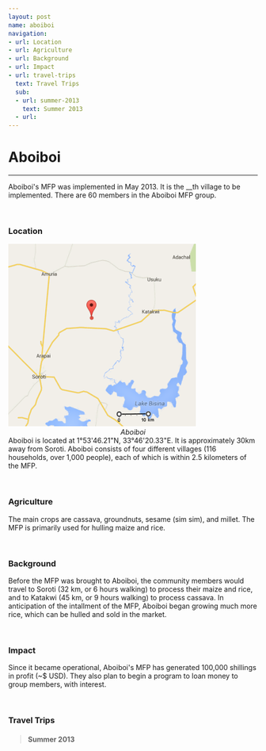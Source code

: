 ```yaml
---
layout: post
name: aboiboi
navigation:
- url: Location
- url: Agriculture
- url: Background
- url: Impact
- url: travel-trips
  text: Travel Trips
  sub:
  - url: summer-2013
    text: Summer 2013
  - url: 
---
```


# Aboiboi
- - -

Aboiboi's MFP was implemented in May 2013. It is the __th village to be implemented. There are 60 members in the Aboiboi MFP group.

&nbsp;

<a class="anchor" id="Location"></a>

### Location

<div class="row"><div class="col-sm-4">
    <img src="/images/l-aboiboi.png" class="img-responsive img-thumbnail" id="thumb" data-toggle="modal" data-target="#imageModal"><br>
    <center><i>Aboiboi</i></center>
</div><div class="col-sm-8">
Aboiboi is located at 1°53'46.21"N, 33°46'20.33"E. It is approximately 30km away from Soroti. Aboiboi consists of four different villages (116 households, over 1,000 people), each of which is within 2.5 kilometers of the MFP.
</div></div>

&nbsp;

<a class="anchor" id="Agriculture"></a>
### Agriculture 
The main crops are cassava, groundnuts, sesame (sim sim), and millet. The MFP is primarily used for hulling maize and rice.

&nbsp;

<a class="anchor" id="Background"></a>
### Background 
Before the MFP was brought to Aboiboi, the community members would travel to Soroti (32 km, or 6 hours walking) to process their maize and rice, and to Katakwi (45 km, or 9 hours walking) to process cassava. In anticipation of the intallment of the MFP, Aboiboi began growing much more rice, which can be hulled and sold in the market.

&nbsp;

<a class="anchor" id="Impact"></a>
### Impact
Since it became operational, Aboiboi's MFP has generated 100,000 shillings in profit (~$ USD). They also plan to begin a program to loan money to group members, with interest.

&nbsp;

<a class="anchor" id="travel-trips"></a>
### Travel Trips

<a class="summer-2013"></a>
> #### Summer 2013
